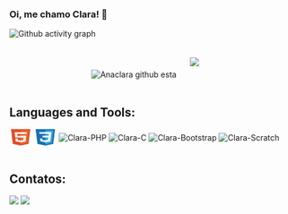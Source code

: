 ### Oi, me chamo Clara! 👋

 ![Github activity graph](https://github-readme-activity-graph.cyclic.app/graph?username=AnaClara&theme=gotham)
<div align="center">  
  <img width="49%" height="auto" src="https://github-readme-stats.vercel.app/api?username=AnaClara&show_icons=true&count_private=true&hide_border=true&title_color=d3b692&icon_color=72b7c0&text_color=c5cdd3&bg_color=1b2932" alt="Anaclara github esta" /> 
  <img style="padding: 20px" width="37%" height="auto" src="https://github-readme-stats.vercel.app/api/top-langs/?username=AnaClara&layout=compact&hide_border=true&title_color=d3b692text_color=c5cdd3&bg_color=1b2932" />
</div>
<br>
<div>
<h2 align="left">Languages and Tools:</h2>
<div style="display: inline_block">
  <img align="center" alt="Clara-HTML" height="30" width="40" src="https://raw.githubusercontent.com/devicons/devicon/master/icons/html5/html5-original.svg" />
  <img align="center" alt="Clara-CSS" height="30" width="40" src="https://raw.githubusercontent.com/devicons/devicon/master/icons/css3/css3-original.svg" />
  <img align="center" alt="Clara-PHP" height="30" width="40" src="https://cdn.jsdelivr.net/gh/devicons/devicon/icons/php/php-original.svg" />
  <img align="center" alt="Clara-C" height="30" width="30" src="https://img.icons8.com/color/512/c-programming.png" />
  <img align="center" alt="Clara-Bootstrap" height="30" width="40" src="https://cdn.jsdelivr.net/gh/devicons/devicon/icons/bootstrap/bootstrap-original.svg"/>
  <img align="center" alt="Clara-Scratch" height="30" width="70" src="https://store-images.s-microsoft.com/image/apps.23276.14205598541777108.d0471565-31cc-4061-beba-0830f2c9a787.69d1f503-8ef3-4838-84cb-f5bdd690c9e8" />
 </div>
 <br>
  <h2 align="left">Contatos:</h2>
 <div> 
  <a href="https://www.instagram.com/claramendescs/" target="_blank"><img src="https://img.shields.io/badge/-Instagram-%23E4405F?style=for-the-badge&logo=instagram&logoColor=white" target="_blank"></a>
 	<a href="anaclaramendescampossantos@gmail.com"><img src="https://img.shields.io/badge/-Gmail-%23333?style=for-the-badge&logo=gmail&logoColor=white" target="_blank"></a>  
</div>


